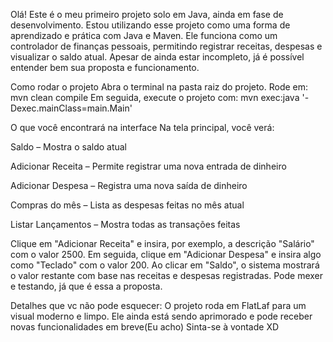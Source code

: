 Olá! Este é o meu primeiro projeto solo em Java, ainda em fase de desenvolvimento. Estou utilizando esse projeto como uma forma de aprendizado e prática com Java e Maven.
Ele funciona como um controlador de finanças pessoais, permitindo registrar receitas, despesas e visualizar o saldo atual. Apesar de ainda estar incompleto, já é possível entender bem sua proposta e funcionamento.

Como rodar o projeto
Abra o terminal na pasta raiz do projeto.
Rode em:
mvn clean compile
Em seguida, execute o projeto com:
mvn exec:java '-Dexec.mainClass=main.Main'

O que você encontrará na interface
Na tela principal, você verá:

Saldo – Mostra o saldo atual

Adicionar Receita – Permite registrar uma nova entrada de dinheiro

Adicionar Despesa – Registra uma nova saída de dinheiro

Compras do mês – Lista as despesas feitas no mês atual

Listar Lançamentos – Mostra todas as transações feitas

Clique em "Adicionar Receita" e insira, por exemplo, a descrição "Salário" com o valor 2500.
Em seguida, clique em "Adicionar Despesa" e insira algo como "Teclado" com o valor 200.
Ao clicar em "Saldo", o sistema mostrará o valor restante com base nas receitas e despesas registradas.
Pode mexer e testando, já que é essa a proposta.

Detalhes que vc não pode esquecer:
O projeto roda em FlatLaf para um visual moderno e limpo.
Ele ainda está sendo aprimorado e pode receber novas funcionalidades em breve(Eu acho)
Sinta-se à vontade XD

